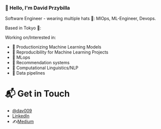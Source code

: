 ###  👋 Hello, I'm David Przybilla

Software Engineer -  wearing multiple hats 🎩: MlOps, ML-Engineer, Devops. 

Based in Tokyo 🗼:

Working on/Interested in:
- 🤖 Productionizing Machine Learning Models
- 🤖 Reproducibility for Machine Learning Projects
- 🤖 MLops
- 🤖 Recommendation systems
- 📖 Computational Linguistics/NLP 
- 👷 Data pipelines

# 📬 Get in Touch
- [@dav009](https://twitter.com/dav009)
- [LinkedIn](https://www.linkedin.com/in/przybilla/)
- ✍️[Medium](https://medium.com/@dav009)

